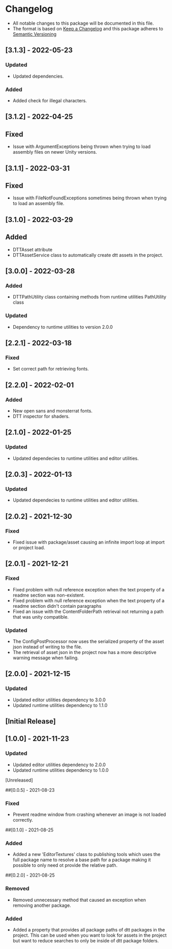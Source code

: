 # Changelog

- All notable changes to this package will be documented in this file.
- The format is based on [Keep a Changelog](https://keepachangelog.com/en/1.0.0/) and this package adheres to [Semantic Versioning](https://semver.org/)

## [3.1.3] - 2022-05-23
### Updated
- Updated dependencies.
### Added
- Added check for illegal characters.

## [3.1.2] - 2022-04-25
## Fixed
- Issue with ArgumentExceptions being thrown when trying to load assembly files on newer Unity versions.

## [3.1.1] - 2022-03-31
## Fixed
- Issue with FileNotFoundExceptions sometimes being thrown when trying to load an assembly file.

## [3.1.0] - 2022-03-29
## Added
- DTTAsset attribute 
- DTTAssetService class to automatically create dtt assets in the project.

## [3.0.0] - 2022-03-28
### Added
- DTTPathUtility class containing methods from runtime utilities PathUtility class

### Updated
- Dependency to runtime utilities to version 2.0.0

## [2.2.1] - 2022-03-18
### Fixed
- Set correct path for retrieving fonts.

## [2.2.0] - 2022-02-01
### Added
- New open sans and monsterrat fonts.
- DTT inspector for shaders.

## [2.1.0] - 2022-01-25
### Updated
- Updated dependecies to runtime utilities and editor utilities.

## [2.0.3] - 2022-01-13
### Updated
- Updated dependecies to runtime utilities and editor utilities.

## [2.0.2] - 2021-12-30
### Fixed
- Fixed issue with package/asset causing an infinite import loop at import or project load. 

## [2.0.1] - 2021-12-21
### Fixed
- Fixed problem with null reference exception when the text property of a readme section was non-existent.
- Fixed problem with null reference exception when the text property of a readme section didn't contain paragraphs
- Fixed an issue with the ContentFolderPath retrieval not returning a path that was unity compatible.

### Updated
- The ConfigPostProcessor now uses the serialized property of the asset json instead of writing to the file.
- The retrieval of asset json in the project now has a more descriptive warning message when failing.

## [2.0.0] - 2021-12-15
### Updated
- Updated editor utilities dependency to 3.0.0
- Updated runtime utilities dependency to 1.1.0

## [Initial Release]
## [1.0.0] - 2021-11-23
### Updated
- Updated editor utilities dependency to 2.0.0
- Updated runtime utilities dependency to 1.0.0

[Unreleased]

##[0.0.5] - 2021-08-23
### Fixed
- Prevent readme window from crashing whenever an image is not loaded correctly.

##[0.1.0] - 2021-08-25
### Added
- Added a new 'EditorTextures' class to publishing tools which uses the full package name to resolve a base path for a package making it possible to only need ot provide the relative path.

##[0.2.0] - 2021-08-25
### Removed
- Removed unnecessary method that caused an exception when removing another package.

### Added
- Added a property that provides all package paths of dtt packages in the project. This can be used when you want to look for assets in the project but want to reduce searches to only be inside of dtt package folders.

